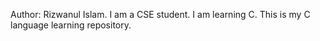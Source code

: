 Author: Rizwanul Islam.
I am a CSE student. I am learning C.
This is my C language learning repository.
